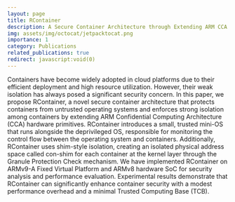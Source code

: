 ```yaml
---
layout: page
title: RContainer
description: A Secure Container Architecture through Extending ARM CCA Hardware Primitives
img: assets/img/octocat/jetpacktocat.png
importance: 1
category: Publications
related_publications: true
redirect: javascript:void(0)
---
```


Containers have become widely adopted in cloud platforms due to their efficient deployment and high resource utilization. However, their weak isolation has always posed a significant security concern. In this paper, we propose RContainer, a novel secure container architecture that protects containers from untrusted operating systems and enforces strong isolation among containers by extending ARM Confidential Computing Architecture (CCA) hardware primitives. RContainer introduces a small, trusted mini-OS that runs alongside the deprivileged OS, responsible for monitoring the control flow between the operating system and containers. Additionally, RContainer uses shim-style isolation, creating an isolated physical address space called con-shim for each container at the kernel layer through the Granule Protection Check mechanism. We have implemented RContainer on ARMv9-A Fixed Virtual Platform and ARMv8 hardware SoC for security analysis and performance evaluation. Experimental results demonstrate that RContainer can significantly enhance container security with a modest performance overhead and a minimal Trusted Computing Base (TCB). 